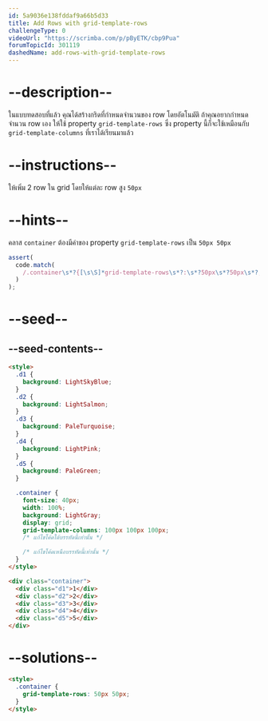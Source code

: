 ```yaml
---
id: 5a9036e138fddaf9a66b5d33
title: Add Rows with grid-template-rows
challengeType: 0
videoUrl: "https://scrimba.com/p/pByETK/cbp9Pua"
forumTopicId: 301119
dashedName: add-rows-with-grid-template-rows
---
```


# --description--

ในแบบทดสอบที่แล้ว คุณได้สร้างกริดที่กำหนดจำนวนของ row โดยอัตโนมัติ
ถ้าคุณอยากกำหนดจำนวน row เอง ให้ใช้ property `grid-template-rows`
ซึ่ง property นี้ก็จะใช้เหมือนกับ `grid-template-columns` ที่เราได้เรียนมาแล้ว

# --instructions--

ให้เพิ่ม 2 row ใน grid โดยให้แต่ละ row สูง `50px`

# --hints--

คลาส `container` ต้องมีค่าของ property `grid-template-rows` เป็น `50px 50px`

```js
assert(
  code.match(
    /.container\s*?{[\s\S]*grid-template-rows\s*?:\s*?50px\s*?50px\s*?;[\s\S]*}/gi
  )
);
```

# --seed--

## --seed-contents--

```html
<style>
  .d1 {
    background: LightSkyBlue;
  }
  .d2 {
    background: LightSalmon;
  }
  .d3 {
    background: PaleTurquoise;
  }
  .d4 {
    background: LightPink;
  }
  .d5 {
    background: PaleGreen;
  }

  .container {
    font-size: 40px;
    width: 100%;
    background: LightGray;
    display: grid;
    grid-template-columns: 100px 100px 100px;
    /* แก้ไขโค้ดใต้บรรทัดนี้เท่านั้น */

    /* แก้ไขโค้ดเหนือบรรทัดนี้เท่านั้น */
  }
</style>

<div class="container">
  <div class="d1">1</div>
  <div class="d2">2</div>
  <div class="d3">3</div>
  <div class="d4">4</div>
  <div class="d5">5</div>
</div>
```

# --solutions--

```html
<style>
  .container {
    grid-template-rows: 50px 50px;
  }
</style>
```
